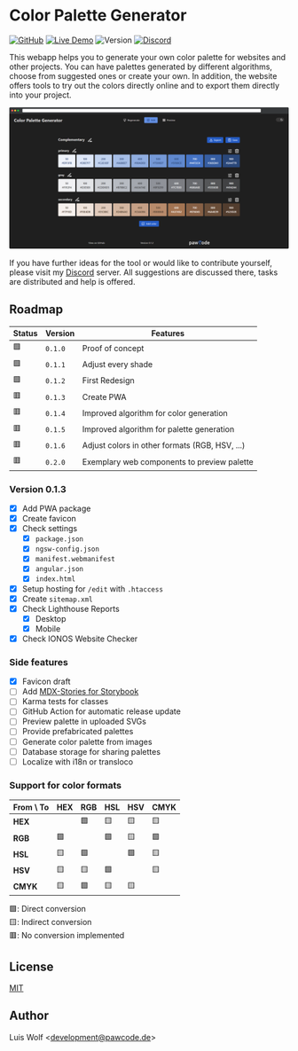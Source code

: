# Color Palette Generator

[![GitHub](https://img.shields.io/github/license/pawcoding/tailwind-color-generator?color=brightgreen)](https://github.com/pawcoding/tailwind-color-generator/blob/main/LICENSE)
[![Live Demo](https://img.shields.io/badge/live--demo-online-blue)](https://colors.apps.pawcode.de)
![Version](https://img.shields.io/badge/version-0.1.2-orange)
[![Discord](https://badgen.net/discord/members/GzgTh4hxrx)](https://discord.gg/GzgTh4hxrx)

This webapp helps you to generate your own color palette for websites and other projects.
You can have palettes generated by different algorithms, choose from suggested ones or create your own.
In addition, the website offers tools to try out the colors directly online and to export them directly into your project.

![Screenshot](/assets/screenshot_dark.png)

If you have further ideas for the tool or would like to contribute yourself, please visit my [Discord](https://discord.gg/GzgTh4hxrx) server.
All suggestions are discussed there, tasks are distributed and help is offered.

## Roadmap
| Status | Version | Features                                       |
|--------|---------|------------------------------------------------|
| 🟩     | `0.1.0` | Proof of concept                               |
| 🟩     | `0.1.1` | Adjust every shade                             |
| 🟩     | `0.1.2` | First Redesign                                 |
| 🟥     | `0.1.3` | Create PWA                                     |
| 🟥     | `0.1.4` | Improved algorithm for color generation        |
| 🟥     | `0.1.5` | Improved algorithm for palette generation      |
| 🟥     | `0.1.6` | Adjust colors in other formats (RGB, HSV, ...) |
| 🟥     | `0.2.0` | Exemplary web components to preview palette    |

### Version 0.1.3
- [x] Add PWA package
- [x] Create favicon
- [x] Check settings
  - [x] `package.json`
  - [x] `ngsw-config.json`
  - [x] `manifest.webmanifest`
  - [x] `angular.json`
  - [x] `index.html`
- [x] Setup hosting for `/edit` with `.htaccess`
- [x] Create `sitemap.xml`
- [x] Check Lighthouse Reports
  - [x] Desktop
  - [x] Mobile
- [x] Check IONOS Website Checker

### Side features
- [x] Favicon draft
- [ ] Add [MDX-Stories for Storybook](https://storybook.js.org/docs/react/writing-docs/mdx)
- [ ] Karma tests for classes
- [ ] GitHub Action for automatic release update
- [ ] Preview palette in uploaded SVGs
- [ ] Provide prefabricated palettes
- [ ] Generate color palette from images
- [ ] Database storage for sharing palettes
- [ ] Localize with i18n or transloco

### Support for color formats

| From \ To | HEX | RGB | HSL | HSV | CMYK |
|-----------|-----|-----|-----|-----|------|
| **HEX**   |     | 🟩  | 🟨  | 🟨  | 🟨  |
| **RGB**   | 🟩  |     | 🟩  | 🟨  | 🟩  |
| **HSL**   | 🟨  | 🟩  |     | 🟩  | 🟨  |
| **HSV**   | 🟨  | 🟨  | 🟩  |     | 🟨  |
| **CMYK**  | 🟨  | 🟩  | 🟨  | 🟨  |     |

🟩: Direct conversion  
🟨: Indirect conversion  
🟥: No conversion implemented

## License
[MIT](https://github.com/pawcoding/tailwind-color-generator/blob/main/LICENSE)

## Author
Luis Wolf &lt;development@pawcode.de&gt;
